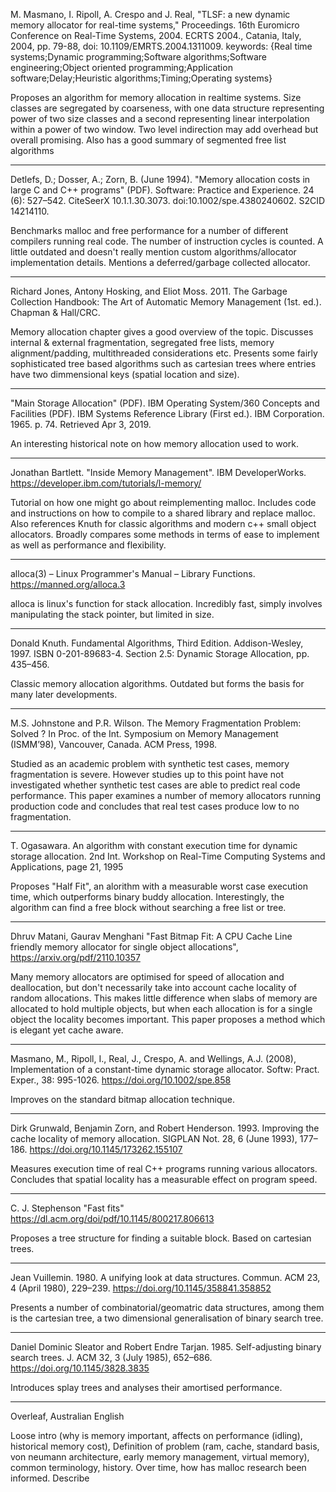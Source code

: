 M. Masmano, I. Ripoll, A. Crespo and J. Real, "TLSF: a new dynamic memory allocator for real-time systems," Proceedings. 16th Euromicro Conference on Real-Time Systems, 2004. ECRTS 2004., Catania, Italy, 2004, pp. 79-88, doi: 10.1109/EMRTS.2004.1311009. keywords: {Real time systems;Dynamic programming;Software algorithms;Software engineering;Object oriented programming;Application software;Delay;Heuristic algorithms;Timing;Operating systems}

Proposes an algorithm for memory allocation in realtime systems. Size classes are segregated by coarseness, with one data structure representing power of two size classes and a second representing linear interpolation within a power of two window. Two level indirection may add overhead but overall promising. Also has a good summary of segmented free list algorithms

---
Detlefs, D.; Dosser, A.; Zorn, B. (June 1994). "Memory allocation costs in large C and C++ programs" (PDF). Software: Practice and Experience. 24 (6): 527–542. CiteSeerX 10.1.1.30.3073. doi:10.1002/spe.4380240602. S2CID 14214110.

Benchmarks malloc and free performance for a number of different compilers running real code. The number of instruction cycles is counted. A little outdated and doesn't really mention custom algorithms/allocator implementation details. Mentions a deferred/garbage collected allocator.

---
Richard Jones, Antony Hosking, and Eliot Moss. 2011. The Garbage Collection Handbook: The Art of Automatic Memory Management (1st. ed.). Chapman & Hall/CRC.

Memory allocation chapter gives a good overview of the topic. Discusses internal & external fragmentation, segregated free lists, memory alignment/padding, multithreaded considerations etc. Presents some fairly sophisticated tree based algorithms such as cartesian trees where entries have two dimmensional keys (spatial location and size).

---
"Main Storage Allocation" (PDF). IBM Operating System/360 Concepts and Facilities (PDF). IBM Systems Reference Library (First ed.). IBM Corporation. 1965. p. 74. Retrieved Apr 3, 2019.

An interesting historical note on how memory allocation used to work.

---
Jonathan Bartlett. "Inside Memory Management". IBM DeveloperWorks. https://developer.ibm.com/tutorials/l-memory/

Tutorial on how one might go about reimplementing malloc. Includes code and instructions on how to compile to a shared library and replace malloc. Also references Knuth for classic algorithms and modern c++ small object allocators. Broadly compares some methods in terms of ease to implement as well as performance and flexibility.

---
 alloca(3) – Linux Programmer's Manual – Library Functions. https://manned.org/alloca.3

 alloca is linux's function for stack allocation. Incredibly fast, simply involves manipulating the stack pointer, but limited in size.

 ---
 Donald Knuth. Fundamental Algorithms, Third Edition. Addison-Wesley, 1997. ISBN 0-201-89683-4. Section 2.5: Dynamic Storage Allocation, pp. 435–456.

 Classic memory allocation algorithms. Outdated but forms the basis for many later developments.

 ---
 M.S. Johnstone and P.R. Wilson. The Memory Fragmentation Problem: Solved ? In Proc. of the Int. Symposium on Memory Management (ISMM’98), Vancouver, Canada. ACM Press, 1998.

Studied as an academic problem with synthetic test cases, memory fragmentation is severe. However studies up to this point have not investigated whether synthetic test cases are able to predict real code performance. This paper examines a number of memory allocators running production code and concludes that real test cases produce low to no fragmentation.

 ---
 T. Ogasawara. An algorithm with constant execution time for dynamic storage allocation. 2nd Int. Workshop on Real-Time Computing Systems and Applications, page 21, 1995

 Proposes "Half Fit", an alorithm with a measurable worst case execution time, which outperforms binary buddy allocation. Interestingly, the algorithm can find a free block without searching a free list or tree.

---
Dhruv Matani, Gaurav Menghani "Fast Bitmap Fit: A CPU Cache Line friendly memory allocator for single object allocations", https://arxiv.org/pdf/2110.10357

Many memory allocators are optimised for speed of allocation and deallocation, but don't necessarily take into account cache locality of random allocations. This makes little difference when slabs of memory are allocated to hold multiple objects, but when each allocation is for a single object the locality becomes important. This paper proposes a method which is elegant yet cache aware.

---
Masmano, M., Ripoll, I., Real, J., Crespo, A. and Wellings, A.J. (2008), Implementation of a constant-time dynamic storage allocator. Softw: Pract. Exper., 38: 995-1026. https://doi.org/10.1002/spe.858

Improves on the standard bitmap allocation technique.

---
Dirk Grunwald, Benjamin Zorn, and Robert Henderson. 1993. Improving the cache locality of memory allocation. SIGPLAN Not. 28, 6 (June 1993), 177–186. https://doi.org/10.1145/173262.155107

Measures execution time of real C++ programs running various allocators. Concludes that spatial locality has a measurable effect on program speed.

---

C. J. Stephenson "Fast fits" https://dl.acm.org/doi/pdf/10.1145/800217.806613

Proposes a tree structure for finding a suitable block. Based on cartesian trees.

---
Jean Vuillemin. 1980. A unifying look at data structures. Commun. ACM 23, 4 (April 1980), 229–239. https://doi.org/10.1145/358841.358852

Presents a number of combinatorial/geomatric data structures, among them is the cartesian tree, a two dimensional generalisation of binary search tree.

---
Daniel Dominic Sleator and Robert Endre Tarjan. 1985. Self-adjusting binary search trees. J. ACM 32, 3 (July 1985), 652–686. https://doi.org/10.1145/3828.3835

Introduces splay trees and analyses their amortised performance.

---

Overleaf, Australian English

Loose intro (why is memory important, affects on performance (idling), historical memory cost), Definition of problem (ram, cache, standard basis, von neumann architecture, early memory management, virtual memory), common terminology, history. Over time, how has malloc research been informed. Describe